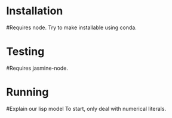 Installation
============
#Requires node. Try to make installable using conda.

Testing
=======
#Requires jasmine-node.

Running
=======
#Explain our lisp model
To start, only deal with numerical literals.
